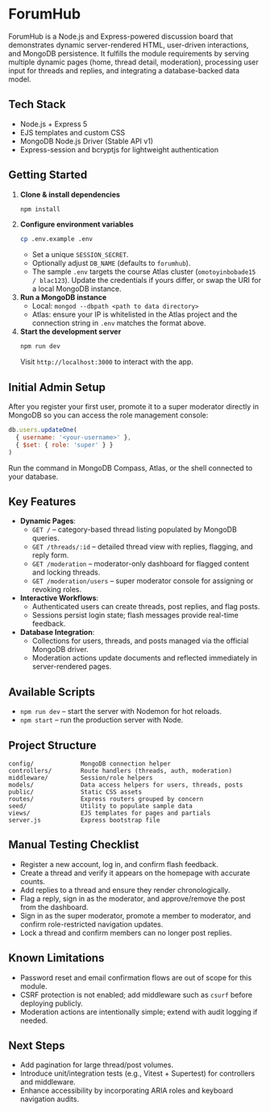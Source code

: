# ForumHub

ForumHub is a Node.js and Express-powered discussion board that demonstrates dynamic server-rendered HTML, user-driven interactions, and MongoDB persistence. It fulfills the module requirements by serving multiple dynamic pages (home, thread detail, moderation), processing user input for threads and replies, and integrating a database-backed data model.

## Tech Stack
- Node.js + Express 5
- EJS templates and custom CSS
- MongoDB Node.js Driver (Stable API v1)
- Express-session and bcryptjs for lightweight authentication

## Getting Started
1. **Clone & install dependencies**
   ```bash
   npm install
   ```
2. **Configure environment variables**
   ```bash
   cp .env.example .env
   ```
   - Set a unique `SESSION_SECRET`.
   - Optionally adjust `DB_NAME` (defaults to `forumhub`).
   - The sample `.env` targets the course Atlas cluster (`omotoyinbobade15 / blac123`). Update the credentials if yours differ, or swap the URI for a local MongoDB instance.
3. **Run a MongoDB instance**
   - Local: `mongod --dbpath <path to data directory>`
   - Atlas: ensure your IP is whitelisted in the Atlas project and the connection string in `.env` matches the format above.
4. **Start the development server**
   ```bash
   npm run dev
   ```
   Visit `http://localhost:3000` to interact with the app.

## Initial Admin Setup
After you register your first user, promote it to a super moderator directly in MongoDB so you can access the role management console:

```js
db.users.updateOne(
  { username: '<your-username>' },
  { $set: { role: 'super' } }
)
```
Run the command in MongoDB Compass, Atlas, or the shell connected to your database.

## Key Features
- **Dynamic Pages**: 
  - `GET /` – category-based thread listing populated by MongoDB queries.
  - `GET /threads/:id` – detailed thread view with replies, flagging, and reply form.
  - `GET /moderation` – moderator-only dashboard for flagged content and locking threads.
  - `GET /moderation/users` – super moderator console for assigning or revoking roles.
- **Interactive Workflows**:
  - Authenticated users can create threads, post replies, and flag posts.
  - Sessions persist login state; flash messages provide real-time feedback.
- **Database Integration**:
  - Collections for users, threads, and posts managed via the official MongoDB driver.
  - Moderation actions update documents and reflected immediately in server-rendered pages.

## Available Scripts
- `npm run dev` – start the server with Nodemon for hot reloads.
- `npm start` – run the production server with Node.

## Project Structure
```
config/             MongoDB connection helper
controllers/        Route handlers (threads, auth, moderation)
middleware/         Session/role helpers
models/             Data access helpers for users, threads, posts
public/             Static CSS assets
routes/             Express routers grouped by concern
seed/               Utility to populate sample data
views/              EJS templates for pages and partials
server.js           Express bootstrap file
```

## Manual Testing Checklist
- Register a new account, log in, and confirm flash feedback.
- Create a thread and verify it appears on the homepage with accurate counts.
- Add replies to a thread and ensure they render chronologically.
- Flag a reply, sign in as the moderator, and approve/remove the post from the dashboard.
- Sign in as the super moderator, promote a member to moderator, and confirm role-restricted navigation updates.
- Lock a thread and confirm members can no longer post replies.

## Known Limitations
- Password reset and email confirmation flows are out of scope for this module.
- CSRF protection is not enabled; add middleware such as `csurf` before deploying publicly.
- Moderation actions are intentionally simple; extend with audit logging if needed.

## Next Steps
- Add pagination for large thread/post volumes.
- Introduce unit/integration tests (e.g., Vitest + Supertest) for controllers and middleware.
- Enhance accessibility by incorporating ARIA roles and keyboard navigation audits.

